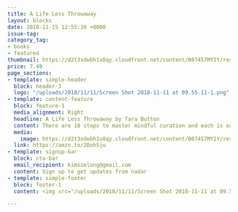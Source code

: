 ```yaml
---
title: A Life Less Throwaway
layout: blocks
date: 2018-11-15 12:55:39 +0000
issue-tag:
category_tag:
- books
- featured
thumbnail: https://d2t3xdwbh1v8qy.cloudfront.net/content/B07457MY2Y/resources/749325738
price: 7.49
page_sections:
- template: simple-header
  block: header-3
  logo: "/uploads/2018/11/11/Screen Shot 2018-11-11 at 09.55.11-1.png"
- template: content-feature
  block: feature-1
  media_alignment: Right
  headline: A Life Less Throwaway by Tara Button
  content: There are 10 steps to master mindful curation and each is explained in this book, from understanding and using techniques to freeing yourself from external manipulations.
  media:
    image: https://d2t3xdwbh1v8qy.cloudfront.net/content/B07457MY2Y/resources/749325738
  link: https://amzn.to/2DohSju
- template: signup-bar
  block: cta-bar
  email_recipient: kimszelong@gmail.com
  content: Sign up to get updates from nadar
- template: simple-footer
  block: footer-1
  content: <img src="/uploads/2018/11/11/Screen Shot 2018-11-11 at 09.55.11-2.png">

---
```

